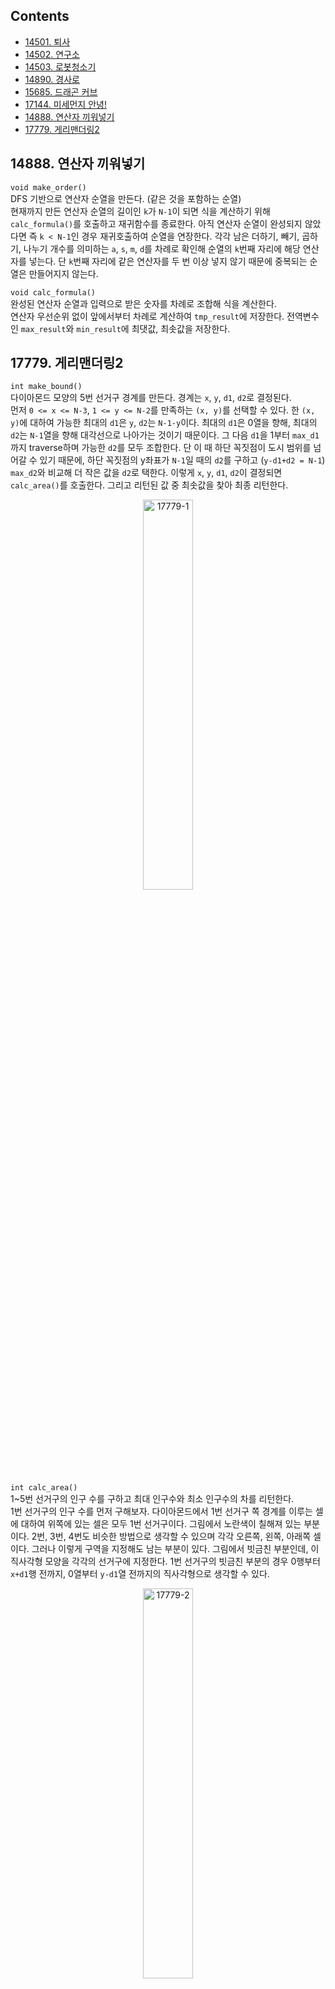 ## Contents
* [14501. 퇴사](#14501)
* [14502. 연구소](#14502)
* [14503. 로봇청소기](#14503)
* [14890. 경사로](#14890)
* [15685. 드래곤 커브](#15685)
* [17144. 미세먼지 안녕!](#17144)
* [14888. 연산자 끼워넣기](#14888)
* [17779. 게리맨더링2](#17779)

<a name="14888"/>

## 14888. 연산자 끼워넣기
`void make_order()`  
DFS 기반으로 연산자 순열을 만든다. (같은 것을 포함하는 순열)  
현재까지 만든 연산자 순열의 길이인 `k`가 `N-1`이 되면 식을 계산하기 위해 `calc_formula()`를 호출하고 재귀함수를 종료한다. 아직 연산자 순열이 완성되지 않았다면 즉 `k < N-1`인 경우 재귀호출하여 순열을 연장한다. 각각 남은 더하기, 빼기, 곱하기, 나누기 개수를 의미하는 `a`, `s`, `m`, `d`를 차례로 확인해 순열의 `k`번째 자리에 해당 연산자를 넣는다. 단 `k`번째 자리에 같은 연산자를 두 번 이상 넣지 않기 때문에 중복되는 순열은 만들어지지 않는다.  
  
`void calc_formula()`  
완성된 연산자 순열과 입력으로 받은 숫자를 차례로 조합해 식을 계산한다.  
연산자 우선순위 없이 앞에서부터 차례로 계산하여 `tmp_result`에 저장한다. 전역변수인 `max_result`와 `min_result`에 최댓값, 최솟값을 저장한다.  
  
<a name="17779"/>

## 17779. 게리맨더링2
`int make_bound()`  
다이아몬드 모양의 5번 선거구 경계를 만든다. 경계는 `x`, `y`, `d1`, `d2`로 결정된다.  
먼저 `0 <= x <= N-3`, `1 <= y <= N-2`를 만족하는 `(x, y)`를 선택할 수 있다. 한 `(x, y)`에 대하여 가능한 최대의 `d1`은 `y`, `d2`는 `N-1-y`이다. 최대의 `d1`은 0열을 향해, 최대의 `d2`는 `N-1`열을 향해 대각선으로 나아가는 것이기 때문이다. 그 다음 `d1`을 1부터 `max_d1`까지 traverse하며 가능한 `d2`를 모두 조합한다. 단 이 때 하단 꼭짓점이 도시 범위를 넘어갈 수 있기 때문에, 하단 꼭짓점의 y좌표가 `N-1`일 때의 `d2`를 구하고 (`y-d1+d2 = N-1`) `max_d2`와 비교해 더 작은 값을 `d2`로 택한다. 이렇게 `x`, `y`, `d1`, `d2`이 결정되면 `calc_area()`를 호출한다. 그리고 리턴된 값 중 최솟값을 찾아 최종 리턴한다.  
<p align="center">
<img src="/img/17779-1.png" alt="17779-1" height="40%" width="40%" align="middle">
</p>
  

`int calc_area()`  
1~5번 선거구의 인구 수를 구하고 최대 인구수와 최소 인구수의 차를 리턴한다.  
1번 선거구의 인구 수를 먼저 구해보자. 다이아몬드에서 1번 선거구 쪽 경계를 이루는 셀에 대하여 위쪽에 있는 셀은 모두 1번 선거구이다. 그림에서 노란색이 칠해져 있는 부분이다. 2번, 3번, 4번도 비슷한 방법으로 생각할 수 있으며 각각 오른쪽, 왼쪽, 아래쪽 셀이다. 그러나 이렇게 구역을 지정해도 남는 부분이 있다. 그림에서 빗금친 부분인데, 이 직사각형 모양을 각각의 선거구에 지정한다. 1번 선거구의 빗금친 부분의 경우 0행부터 `x+d1`행 전까지, 0열부터 `y-d1`열 전까지의 직사각형으로 생각할 수 있다.  
<p align="center">
<img src="/img/17779-2.png" alt="17779-2" height="40%" width="40%" align="middle">
</p>
